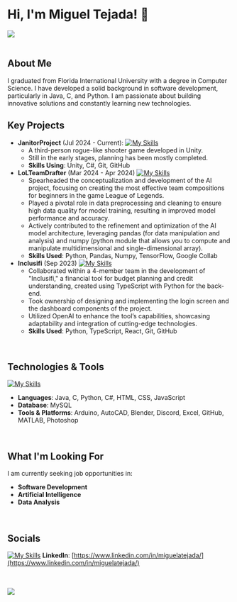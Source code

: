 # Hi, I'm Miguel Tejada!  👋

<img src="https://user-images.githubusercontent.com/74038190/212748842-9fcbad5b-6173-4175-8a61-521f3dbb7514.gif"><br><br>

## About Me
I graduated from Florida International University with a degree in Computer Science. I have developed a solid background in software development, particularly in Java, C, and Python. I am passionate about building innovative solutions and constantly learning new technologies.
<br>

## Key Projects
* **JanitorProject** (Jul 2024 - Current): [![My Skills](https://skillicons.dev/icons?i=unity,cs,git,github)](https://skillicons.dev)
  * A third-person rogue-like shooter game developed in Unity.
  * Still in the early stages, planning has been mostly completed.
  * **Skills Using**: Unity, C#, Git, GitHub
* **LoLTeamDrafter** (Mar 2024 - Apr 2024) [![My Skills](https://skillicons.dev/icons?i=py,tensorflow)](https://skillicons.dev)
  * Spearheaded the conceptualization and development of the AI project, focusing on creating the most effective team compositions for beginners in the game League of Legends.
  * Played a pivotal role in data preprocessing and cleaning to ensure high data quality for model training, resulting in improved model performance and accuracy.
  * Actively contributed to the refinement and optimization of the AI model architecture, leveraging pandas (for data manipulation and analysis) and numpy (python module that allows you to compute and manipulate multidimensional and single-dimensional array).
  * **Skills Used**: Python, Pandas, Numpy, TensorFlow, Google Collab
* **Inclusifi** (Sep 2023) [![My Skills](https://skillicons.dev/icons?i=py,ts,react,git,github)](https://skillicons.dev)
  * Collaborated within a 4-member team in the development of "Inclusifi," a financial tool for budget planning and credit understanding, created using TypeScript with Python for the back-end.
  * Took ownership of designing and implementing the login screen and the dashboard components of the project.
  * Utilized OpenAI to enhance the tool’s capabilities, showcasing adaptability and integration of cutting-edge technologies.
  * **Skills Used**: Python, TypeScript, React, Git, GitHub
<br>

## Technologies & Tools
[![My Skills](https://skillicons.dev/icons?i=java,c,py,cs,html,css,js,mysql,arduino,autocad,blender,discord,github,matlab,ps)](https://skillicons.dev)<br>
* **Languages**: Java, C, Python, C#, HTML, CSS, JavaScript
* **Database**: MySQL
* **Tools & Platforms**: Arduino, AutoCAD, Blender, Discord, Excel, GitHub, MATLAB, Photoshop
<br>

## What I'm Looking For
I am currently seeking job opportunities in:
* **Software Development**
* **Artificial Intelligence**
* **Data Analysis**
<br>

## Socials
[![My Skills](https://skillicons.dev/icons?i=linkedin)](https://www.linkedin.com/in/miguelatejada/) **LinkedIn**: [https://www.linkedin.com/in/miguelatejada/](https://www.linkedin.com/in/miguelatejada/)

<br><br>
<img src="https://user-images.githubusercontent.com/74038190/216656963-09118229-8a9e-4af0-910c-c37f35f2e210.gif" class="center"><br>
<!--
**Moogule/Moogule** is a ✨ _special_ ✨ repository because its `README.md` (this file) appears on your GitHub profile.

Here are some ideas to get you started:

- 🔭 I’m currently working on ...
- 🌱 I’m currently learning ...
- 👯 I’m looking to collaborate on ...
- 🤔 I’m looking for help with ...
- 💬 Ask me about ...
- 📫 How to reach me: ...
- 😄 Pronouns: ...
- ⚡ Fun fact: ...
-->
